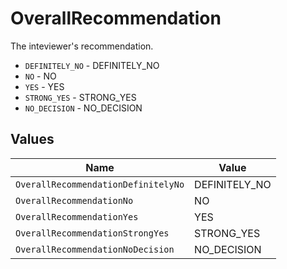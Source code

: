 # OverallRecommendation

The inteviewer's recommendation.

* `DEFINITELY_NO` - DEFINITELY_NO
* `NO` - NO
* `YES` - YES
* `STRONG_YES` - STRONG_YES
* `NO_DECISION` - NO_DECISION


## Values

| Name                                | Value                               |
| ----------------------------------- | ----------------------------------- |
| `OverallRecommendationDefinitelyNo` | DEFINITELY_NO                       |
| `OverallRecommendationNo`           | NO                                  |
| `OverallRecommendationYes`          | YES                                 |
| `OverallRecommendationStrongYes`    | STRONG_YES                          |
| `OverallRecommendationNoDecision`   | NO_DECISION                         |